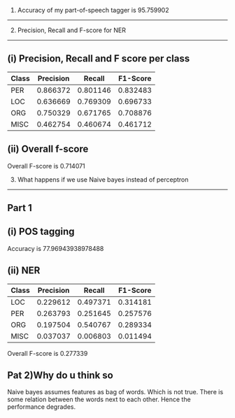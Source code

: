 1) Accuracy of my part-of-speech tagger is 95.759902
----------------------------------------------------

2) Precision, Recall and F-score for NER
----------------------------------------
(i) Precision, Recall and F score per class
-------------------------------------------
Class|Precision|Recall|F1-Score
--|--|--|--
PER|0.866372|0.801146|0.832483
LOC|0.636669|0.769309|0.696733
ORG|0.750329|0.671765|0.708876
MISC|0.462754|0.460674|0.461712

(ii) Overall f-score
--------------------
Overall F-score is 0.714071


3) What happens if we use Naive bayes instead of perceptron 
-----------------------------------------------------------

Part 1
-------
(i) POS tagging
---------------
Accuracy is 77.96943938978488

(ii) NER
--------
Class|Precision|Recall|F1-Score
--|--|--|--
LOC|0.229612|0.497371|0.314181
PER|0.263793|0.251645|0.257576
ORG|0.197504|0.540767|0.289334
MISC|0.037037|0.006803|0.011494

Overall F-score is 0.277339


Pat 2)Why do u think so
-----------------------
Naive bayes assumes features as bag of words. Which is not true. There is some relation between the words next to each other. Hence the performance degrades.
